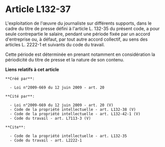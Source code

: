# Article L132-37

L'exploitation de l'œuvre du journaliste sur différents supports, dans le cadre du titre de presse défini à l'article L.
132-35 du présent code, a pour seule contrepartie le salaire, pendant une période fixée par un accord d'entreprise ou, à
défaut, par tout autre accord collectif, au sens des articles L. 2222-1 et suivants du code du travail. 

Cette période est déterminée en prenant notamment en considération la périodicité du titre de presse et la nature de son
contenu.

**Liens relatifs à cet article**

	**Créé par**:

	  - Loi n°2009-669 du 12 juin 2009 - art. 20

	**Cité par**:

	  - Loi n°2009-669 du 12 juin 2009 - art. 20 (V)
	  - Code de la propriété intellectuelle - art. L132-38 (V)
	  - Code de la propriété intellectuelle - art. L132-42-1 (V)
	  - Code du travail - art. L7113-3 (V)

	**Cite**:

	  - Code de la propriété intellectuelle - art. L132-35
	  - Code du travail - art. L2222-1
